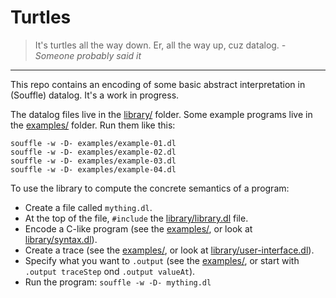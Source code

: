 # Turtles

> It's turtles all the way down. Er, all the way up, cuz datalog.
> <i>- Someone probably said it</i>

---

This repo contains an encoding of some basic abstract interpretation
in (Souffle) datalog. It's a work in progress.

The datalog files live in the [library/](library/) folder.
Some example programs live in the [examples/](examples/) folder.
Run them like this:

    souffle -w -D- examples/example-01.dl
    souffle -w -D- examples/example-02.dl
    souffle -w -D- examples/example-03.dl
    souffle -w -D- examples/example-04.dl

To use the library to compute the concrete semantics of a program:

* Create a file called `mything.dl`.
* At the top of the file, `#include`
  the [library/library.dl](library/library.dl) file.
* Encode a C-like program (see the [examples/](examples/),
  or look at [library/syntax.dl](library/syntax.dl)).
* Create a trace (see the [examples/](examples/),
  or look at [library/user-interface.dl](library/user-interface.dl)).
* Specify what you want to `.output` (see the [examples/](examples/),
  or start with `.output traceStep` ond `.output valueAt`).
* Run the program: `souffle -w -D- mything.dl`
